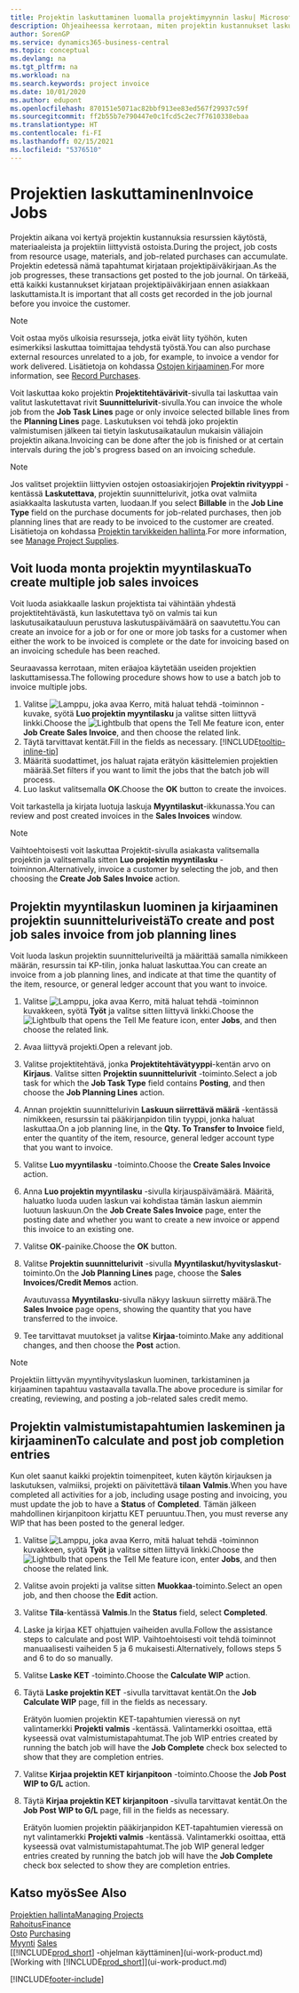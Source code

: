 ```yaml
---
title: Projektin laskuttaminen luomalla projektimyynnin lasku| Microsoft Docs
description: Ohjeaiheessa kerrotaan, miten projektin kustannukset laskutetaan asiakkailta projektin edetessä.
author: SorenGP
ms.service: dynamics365-business-central
ms.topic: conceptual
ms.devlang: na
ms.tgt_pltfrm: na
ms.workload: na
ms.search.keywords: project invoice
ms.date: 10/01/2020
ms.author: edupont
ms.openlocfilehash: 870151e5071ac82bbf913ee83ed567f29937c59f
ms.sourcegitcommit: ff2b55b7e790447e0c1fcd5c2ec7f7610338ebaa
ms.translationtype: HT
ms.contentlocale: fi-FI
ms.lasthandoff: 02/15/2021
ms.locfileid: "5376510"
---
```

# <a name="invoice-jobs"></a><span data-ttu-id="c3167-103">Projektien laskuttaminen</span><span class="sxs-lookup"><span data-stu-id="c3167-103">Invoice Jobs</span></span>
<span data-ttu-id="c3167-104">Projektin aikana voi kertyä projektin kustannuksia resurssien käytöstä, materiaaleista ja projektiin liittyvistä ostoista.</span><span class="sxs-lookup"><span data-stu-id="c3167-104">During the project, job costs from resource usage, materials, and job-related purchases can accumulate.</span></span> <span data-ttu-id="c3167-105">Projektin edetessä nämä tapahtumat kirjataan projektipäiväkirjaan.</span><span class="sxs-lookup"><span data-stu-id="c3167-105">As the job progresses, these transactions get posted to the job journal.</span></span> <span data-ttu-id="c3167-106">On tärkeää, että kaikki kustannukset kirjataan projektipäiväkirjaan ennen asiakkaan laskuttamista.</span><span class="sxs-lookup"><span data-stu-id="c3167-106">It is important that all costs get recorded in the job journal before you invoice the customer.</span></span>

> [!NOTE]
> <span data-ttu-id="c3167-107">Voit ostaa myös ulkoisia resursseja, jotka eivät liity työhön, kuten esimerkiksi laskuttaa toimittajaa tehdystä työstä.</span><span class="sxs-lookup"><span data-stu-id="c3167-107">You can also purchase external resources unrelated to a job, for example, to invoice a vendor for work delivered.</span></span> <span data-ttu-id="c3167-108">Lisätietoja on kohdassa [Ostojen kirjaaminen](purchasing-how-record-purchases.md).</span><span class="sxs-lookup"><span data-stu-id="c3167-108">For more information, see [Record Purchases](purchasing-how-record-purchases.md).</span></span>

<span data-ttu-id="c3167-109">Voit laskuttaa koko projektin **Projektitehtävärivit**-sivulla tai laskuttaa vain valitut laskutettavat rivit **Suunnittelurivit**-sivulla.</span><span class="sxs-lookup"><span data-stu-id="c3167-109">You can invoice the whole job from the **Job Task Lines** page or only invoice selected billable lines from the **Planning Lines** page.</span></span> <span data-ttu-id="c3167-110">Laskutuksen voi tehdä joko projektin valmistumisen jälkeen tai tietyin laskutusaikataulun mukaisin väliajoin projektin aikana.</span><span class="sxs-lookup"><span data-stu-id="c3167-110">Invoicing can be done after the job is finished or at certain intervals during the job's progress based on an invoicing schedule.</span></span>

> [!NOTE]  
> <span data-ttu-id="c3167-111">Jos valitset projektiin liittyvien ostojen ostoasiakirjojen **Projektin rivityyppi** -kentässä **Laskutettava**, projektin suunnittelurivit, jotka ovat valmiita asiakkaalta laskutusta varten, luodaan.</span><span class="sxs-lookup"><span data-stu-id="c3167-111">If you select **Billable** in the **Job Line Type** field on the purchase documents for job-related purchases, then job planning lines that are ready to be invoiced to the customer are created.</span></span> <span data-ttu-id="c3167-112">Lisätietoja on kohdassa [Projektin tarvikkeiden hallinta](projects-how-manage-project-supplies.md).</span><span class="sxs-lookup"><span data-stu-id="c3167-112">For more information, see [Manage Project Supplies](projects-how-manage-project-supplies.md).</span></span>

## <a name="to-create-multiple-job-sales-invoices"></a><span data-ttu-id="c3167-113">Voit luoda monta projektin myyntilaskua</span><span class="sxs-lookup"><span data-stu-id="c3167-113">To create multiple job sales invoices</span></span>
<span data-ttu-id="c3167-114">Voit luoda asiakkaalle laskun projektista tai vähintään yhdestä projektitehtävästä, kun laskutettava työ on valmis tai kun laskutusaikatauluun perustuva laskutuspäivämäärä on saavutettu.</span><span class="sxs-lookup"><span data-stu-id="c3167-114">You can create an invoice for a job or for one or more job tasks for a customer when either the work to be invoiced is complete or the date for invoicing based on an invoicing schedule has been reached.</span></span>

<span data-ttu-id="c3167-115">Seuraavassa kerrotaan, miten eräajoa käytetään useiden projektien laskuttamisessa.</span><span class="sxs-lookup"><span data-stu-id="c3167-115">The following procedure shows how to use a batch job to invoice multiple jobs.</span></span>  

1. <span data-ttu-id="c3167-116">Valitse ![Lamppu, joka avaa Kerro, mitä haluat tehdä -toiminnon](media/ui-search/search_small.png "Kerro, mitä haluat tehdä") -kuvake, syötä **Luo projektin myyntilasku** ja valitse sitten liittyvä linkki.</span><span class="sxs-lookup"><span data-stu-id="c3167-116">Choose the ![Lightbulb that opens the Tell Me feature](media/ui-search/search_small.png "Tell me what you want to do") icon, enter **Job Create Sales Invoice**, and then choose the related link.</span></span>  
2. <span data-ttu-id="c3167-117">Täytä tarvittavat kentät.</span><span class="sxs-lookup"><span data-stu-id="c3167-117">Fill in the fields as necessary.</span></span> [!INCLUDE[tooltip-inline-tip](includes/tooltip-inline-tip_md.md)]
3. <span data-ttu-id="c3167-118">Määritä suodattimet, jos haluat rajata erätyön käsittelemien projektien määrää.</span><span class="sxs-lookup"><span data-stu-id="c3167-118">Set filters if you want to limit the jobs that the batch job will process.</span></span>
4. <span data-ttu-id="c3167-119">Luo laskut valitsemalla **OK**.</span><span class="sxs-lookup"><span data-stu-id="c3167-119">Choose the **OK** button to create the invoices.</span></span>  

<span data-ttu-id="c3167-120">Voit tarkastella ja kirjata luotuja laskuja **Myyntilaskut**-ikkunassa.</span><span class="sxs-lookup"><span data-stu-id="c3167-120">You can review and post created invoices in the **Sales Invoices** window.</span></span>

> [!NOTE]
> <span data-ttu-id="c3167-121">Vaihtoehtoisesti voit laskuttaa Projektit-sivulla asiakasta valitsemalla projektin ja valitsemalla sitten **Luo projektin myyntilasku** -toiminnon.</span><span class="sxs-lookup"><span data-stu-id="c3167-121">Alternatively, invoice a customer by selecting the job, and then choosing the **Create Job Sales Invoice** action.</span></span> 

## <a name="to-create-and-post-job-sales-invoice-from-job-planning-lines"></a><span data-ttu-id="c3167-122">Projektin myyntilaskun luominen ja kirjaaminen projektin suunnitteluriveistä</span><span class="sxs-lookup"><span data-stu-id="c3167-122">To create and post job sales invoice from job planning lines</span></span>
<span data-ttu-id="c3167-123">Voit luoda laskun projektin suunnitteluriveiltä ja määrittää samalla nimikkeen määrän, resurssin tai KP-tilin, jonka haluat laskuttaa.</span><span class="sxs-lookup"><span data-stu-id="c3167-123">You can create an invoice from a job planning lines, and indicate at that time the quantity of the item, resource, or general ledger account that you want to invoice.</span></span>

1. <span data-ttu-id="c3167-124">Valitse ![Lamppu, joka avaa Kerro, mitä haluat tehdä -toiminnon](media/ui-search/search_small.png "Kerro, mitä haluat tehdä") kuvakkeen, syötä **Työt** ja valitse sitten liittyvä linkki.</span><span class="sxs-lookup"><span data-stu-id="c3167-124">Choose the ![Lightbulb that opens the Tell Me feature](media/ui-search/search_small.png "Tell me what you want to do") icon, enter **Jobs**, and then choose the related link.</span></span>
2. <span data-ttu-id="c3167-125">Avaa liittyvä projekti.</span><span class="sxs-lookup"><span data-stu-id="c3167-125">Open a relevant job.</span></span>
3. <span data-ttu-id="c3167-126">Valitse projektitehtävä, jonka **Projektitehtävätyyppi**-kentän arvo on **Kirjaus**. Valitse sitten **Projektin suunnittelurivit** -toiminto.</span><span class="sxs-lookup"><span data-stu-id="c3167-126">Select a job task for which the **Job Task Type** field contains **Posting**, and then choose the **Job Planning Lines** action.</span></span>  
4. <span data-ttu-id="c3167-127">Annan projektin suunnittelurivin **Laskuun siirrettävä määrä** -kentässä nimikkeen, resurssin tai pääkirjanpidon tilin tyyppi, jonka haluat laskuttaa.</span><span class="sxs-lookup"><span data-stu-id="c3167-127">On a job planning line, in the **Qty. To Transfer to Invoice** field, enter the quantity of the item, resource, general ledger account type that you want to invoice.</span></span>  
5. <span data-ttu-id="c3167-128">Valitse **Luo myyntilasku** -toiminto.</span><span class="sxs-lookup"><span data-stu-id="c3167-128">Choose the **Create Sales Invoice** action.</span></span>
6. <span data-ttu-id="c3167-129">Anna **Luo projektin myyntilasku** -sivulla kirjauspäivämäärä. Määritä, haluatko luoda uuden laskun vai kohdistaa tämän laskun aiemmin luotuun laskuun.</span><span class="sxs-lookup"><span data-stu-id="c3167-129">On the **Job Create Sales Invoice** page, enter the posting date and whether you want to create a new invoice or append this invoice to an existing one.</span></span>
7. <span data-ttu-id="c3167-130">Valitse **OK**-painike.</span><span class="sxs-lookup"><span data-stu-id="c3167-130">Choose the **OK** button.</span></span>  
8. <span data-ttu-id="c3167-131">Valitse **Projektin suunnittelurivit** -sivulla **Myyntilaskut/hyvityslaskut**-toiminto.</span><span class="sxs-lookup"><span data-stu-id="c3167-131">On the **Job Planning Lines** page, choose the **Sales Invoices/Credit Memos** action.</span></span>

    <span data-ttu-id="c3167-132">Avautuvassa **Myyntilasku**-sivulla näkyy laskuun siirretty määrä.</span><span class="sxs-lookup"><span data-stu-id="c3167-132">The **Sales Invoice** page opens, showing the quantity that you have transferred to the invoice.</span></span>
9. <span data-ttu-id="c3167-133">Tee tarvittavat muutokset ja valitse **Kirjaa**-toiminto.</span><span class="sxs-lookup"><span data-stu-id="c3167-133">Make any additional changes, and then choose the **Post** action.</span></span>

> [!NOTE]  
>   <span data-ttu-id="c3167-134">Projektiin liittyvän myyntihyvityslaskun luominen, tarkistaminen ja kirjaaminen tapahtuu vastaavalla tavalla.</span><span class="sxs-lookup"><span data-stu-id="c3167-134">The above procedure is similar for creating, reviewing, and posting a job-related sales credit memo.</span></span>

## <a name="to-calculate-and-post-job-completion-entries"></a><span data-ttu-id="c3167-135">Projektin valmistumistapahtumien laskeminen ja kirjaaminen</span><span class="sxs-lookup"><span data-stu-id="c3167-135">To calculate and post job completion entries</span></span>
<span data-ttu-id="c3167-136">Kun olet saanut kaikki projektin toimenpiteet, kuten käytön kirjauksen ja laskutuksen, valmiiksi, projekti on päivitettävä **tilaan** **Valmis**.</span><span class="sxs-lookup"><span data-stu-id="c3167-136">When you have completed all activities for a job, including usage posting and invoicing, you must update the job to have a **Status** of **Completed**.</span></span> <span data-ttu-id="c3167-137">Tämän jälkeen mahdollinen kirjanpitoon kirjattu KET peruuntuu.</span><span class="sxs-lookup"><span data-stu-id="c3167-137">Then, you must reverse any WIP that has been posted to the general ledger.</span></span>

1. <span data-ttu-id="c3167-138">Valitse ![Lamppu, joka avaa Kerro, mitä haluat tehdä -toiminnon](media/ui-search/search_small.png "Kerro, mitä haluat tehdä") kuvakkeen, syötä **Työt** ja valitse sitten liittyvä linkki.</span><span class="sxs-lookup"><span data-stu-id="c3167-138">Choose the ![Lightbulb that opens the Tell Me feature](media/ui-search/search_small.png "Tell me what you want to do") icon, enter **Jobs**, and then choose the related link.</span></span>  
2. <span data-ttu-id="c3167-139">Valitse avoin projekti ja valitse sitten **Muokkaa**-toiminto.</span><span class="sxs-lookup"><span data-stu-id="c3167-139">Select an open job, and then choose the **Edit** action.</span></span>
3. <span data-ttu-id="c3167-140">Valitse **Tila**-kentässä **Valmis**.</span><span class="sxs-lookup"><span data-stu-id="c3167-140">In the **Status** field, select **Completed**.</span></span>
4. <span data-ttu-id="c3167-141">Laske ja kirjaa KET ohjattujen vaiheiden avulla.</span><span class="sxs-lookup"><span data-stu-id="c3167-141">Follow the assistance steps to calculate and post WIP.</span></span> <span data-ttu-id="c3167-142">Vaihtoehtoisesti voit tehdä toiminnot manuaalisesti vaiheiden 5 ja 6 mukaisesti.</span><span class="sxs-lookup"><span data-stu-id="c3167-142">Alternatively, follows steps 5 and 6 to do so manually.</span></span>  
5. <span data-ttu-id="c3167-143">Valitse **Laske KET** -toiminto.</span><span class="sxs-lookup"><span data-stu-id="c3167-143">Choose the **Calculate WIP** action.</span></span>
6. <span data-ttu-id="c3167-144">Täytä **Laske projektin KET** -sivulla tarvittavat kentät.</span><span class="sxs-lookup"><span data-stu-id="c3167-144">On the **Job Calculate WIP** page, fill in the fields as necessary.</span></span>  

     <span data-ttu-id="c3167-145">Erätyön luomien projektin KET-tapahtumien vieressä on nyt valintamerkki **Projekti valmis** -kentässä. Valintamerkki osoittaa, että kyseessä ovat valmistumistapahtumat.</span><span class="sxs-lookup"><span data-stu-id="c3167-145">The job WIP entries created by running the batch job will have the **Job Complete** check box selected to show that they are completion entries.</span></span>  
7. <span data-ttu-id="c3167-146">Valitse **Kirjaa projektin KET kirjanpitoon** -toiminto.</span><span class="sxs-lookup"><span data-stu-id="c3167-146">Choose the **Job Post WIP to G/L** action.</span></span>
8. <span data-ttu-id="c3167-147">Täytä **Kirjaa projektin KET kirjanpitoon** -sivulla tarvittavat kentät.</span><span class="sxs-lookup"><span data-stu-id="c3167-147">On the **Job Post WIP to G/L** page, fill in the fields as necessary.</span></span>  

     <span data-ttu-id="c3167-148">Erätyön luomien projektin pääkirjanpidon KET-tapahtumien vieressä on nyt valintamerkki **Projekti valmis** -kentässä. Valintamerkki osoittaa, että kyseessä ovat valmistumistapahtumat.</span><span class="sxs-lookup"><span data-stu-id="c3167-148">The job WIP general ledger entries created by running the batch job will have the **Job Complete** check box selected to show they are completion entries.</span></span>

## <a name="see-also"></a><span data-ttu-id="c3167-149">Katso myös</span><span class="sxs-lookup"><span data-stu-id="c3167-149">See Also</span></span>
[<span data-ttu-id="c3167-150">Projektien hallinta</span><span class="sxs-lookup"><span data-stu-id="c3167-150">Managing Projects</span></span>](projects-manage-projects.md)  
[<span data-ttu-id="c3167-151">Rahoitus</span><span class="sxs-lookup"><span data-stu-id="c3167-151">Finance</span></span>](finance.md)  
<span data-ttu-id="c3167-152">[Osto](purchasing-manage-purchasing.md)       </span><span class="sxs-lookup"><span data-stu-id="c3167-152">[Purchasing](purchasing-manage-purchasing.md)       </span></span>  
<span data-ttu-id="c3167-153">[Myynti](sales-manage-sales.md)    </span><span class="sxs-lookup"><span data-stu-id="c3167-153">[Sales](sales-manage-sales.md)    </span></span>  
<span data-ttu-id="c3167-154">[[!INCLUDE[prod_short](includes/prod_short.md)] -ohjelman käyttäminen](ui-work-product.md)</span><span class="sxs-lookup"><span data-stu-id="c3167-154">[Working with [!INCLUDE[prod_short](includes/prod_short.md)]](ui-work-product.md)</span></span>  


[!INCLUDE[footer-include](includes/footer-banner.md)]